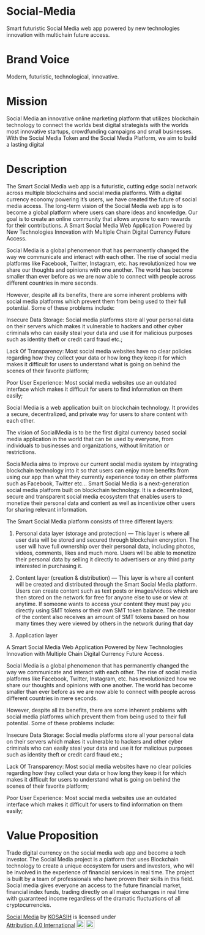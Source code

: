 # Social-Media
Smart futuristic Social Media web app powered by new technologies innovation with multichain future access.
# Brand Voice
Modern, futuristic, technological, innovative.
# Mission
Social Media an innovative online marketing platform that utilizes blockchain technology to connect the worlds best digital strategists with the worlds most innovative startups, crowdfunding campaigns and small businesses. With the Social Media Token and the Social Media Platform, we aim to build a lasting digital
# Description
The Smart Social Media web app is a futuristic, cutting edge social network across multiple blockchains and social media platforms. With a digital currency economy powering it’s users, we have created the future of social media access.
The long-term vision of the Social Media web app is to become a global platform where users can share ideas and knowledge. Our goal is to create an online community that allows anyone to earn rewards for their contributions.
A Smart Social Media Web Application Powered by New Technologies Innovation with Multiple Chain Digital Currency Future Access.

Social Media is a global phenomenon that has permanently changed the way we communicate and interact with each other. The rise of social media platforms like Facebook, Twitter, Instagram, etc. has revolutionized how we share our thoughts and opinions with one another. The world has become smaller than ever before as we are now able to connect with people across different countries in mere seconds.

However, despite all its benefits, there are some inherent problems with social media platforms which prevent them from being used to their full potential. Some of these problems include:

Insecure Data Storage: Social media platforms store all your personal data on their servers which makes it vulnerable to hackers and other cyber criminals who can easily steal your data and use it for malicious purposes such as identity theft or credit card fraud etc.;

Lack Of Transparency: Most social media websites have no clear policies regarding how they collect your data or how long they keep it for which makes it difficult for users to understand what is going on behind the scenes of their favorite platform;

Poor User Experience: Most social media websites use an outdated interface which makes it difficult for users to find information on them easily;

Social Media is a web application built on blockchain technology. It provides a secure, decentralized, and private way for users to share content with each other.

The vision of SocialMedia is to be the first digital currency based social media application in the world that can be used by everyone, from individuals to businesses and organizations, without limitation or restrictions.

SocialMedia aims to improve our current social media system by integrating blockchain technology into it so that users can enjoy more benefits from using our app than what they currently experience today on other platforms such as Facebook, Twitter etc...
Smart Social Media is a next-generation social media platform built on blockchain technology. It is a decentralized, secure and transparent social media ecosystem that enables users to monetize their personal data and content as well as incentivize other users for sharing relevant information.

The Smart Social Media platform consists of three different layers:

1) Personal data layer (storage and protection) — This layer is where all user data will be stored and secured through blockchain encryption. The user will have full ownership over their personal data, including photos, videos, comments, likes and much more. Users will be able to monetize their personal data by selling it directly to advertisers or any third party interested in purchasing it.

2) Content layer (creation & distribution) — This layer is where all content will be created and distributed through the Smart Social Media platform. Users can create content such as text posts or images/videos which are then stored on the network for free for anyone else to use or view at anytime. If someone wants to access your content they must pay you directly using SMT tokens or their own SMT token balance. The creator of the content also receives an amount of SMT tokens based on how many times they were viewed by others in the network during that day

3) Application layer

A Smart Social Media Web Application Powered by New Technologies Innovation with Multiple Chain Digital Currency Future Access.

Social Media is a global phenomenon that has permanently changed the way we communicate and interact with each other. The rise of social media platforms like Facebook, Twitter, Instagram, etc. has revolutionized how we share our thoughts and opinions with one another. The world has become smaller than ever before as we are now able to connect with people across different countries in mere seconds.

However, despite all its benefits, there are some inherent problems with social media platforms which prevent them from being used to their full potential. Some of these problems include:

Insecure Data Storage: Social media platforms store all your personal data on their servers which makes it vulnerable to hackers and other cyber criminals who can easily steal your data and use it for malicious purposes such as identity theft or credit card fraud etc.;

Lack Of Transparency: Most social media websites have no clear policies regarding how they collect your data or how long they keep it for which makes it difficult for users to understand what is going on behind the scenes of their favorite platform;

Poor User Experience: Most social media websites use an outdated interface which makes it difficult for users to find information on them easily;
# Value Proposition
Trade digital currency on the social media web app and become a tech investor. The Social Media project is a platform that uses Blockchain technology to create a unique ecosystem for users and investors, who will be involved in the experience of financial services in real time. The project is built by a team of professionals who have proven their skills in this field. Social media gives everyone an access to the future financial market, financial index funds, trading directly on all major exchanges in real time with guaranteed income regardless of the dramatic fluctuations of all cryptocurrencies.

<p xmlns:cc="http://creativecommons.org/ns#" xmlns:dct="http://purl.org/dc/terms/"><a property="dct:title" rel="cc:attributionURL" href="https://github.com/Arthemax/Social-Media">Social Media</a> by <a rel="cc:attributionURL dct:creator" property="cc:attributionName" href="https://github.com/KOSASIH">KOSASIH</a> is licensed under <a href="http://creativecommons.org/licenses/by/4.0/?ref=chooser-v1" target="_blank" rel="license noopener noreferrer" style="display:inline-block;">Attribution 4.0 International<img style="height:22px!important;margin-left:3px;vertical-align:text-bottom;" src="https://mirrors.creativecommons.org/presskit/icons/cc.svg?ref=chooser-v1"><img style="height:22px!important;margin-left:3px;vertical-align:text-bottom;" src="https://mirrors.creativecommons.org/presskit/icons/by.svg?ref=chooser-v1"></a></p>
